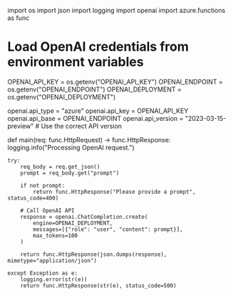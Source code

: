 import os
import json
import logging
import openai
import azure.functions as func

# Load OpenAI credentials from environment variables
OPENAI_API_KEY = os.getenv("OPENAI_API_KEY")
OPENAI_ENDPOINT = os.getenv("OPENAI_ENDPOINT")
OPENAI_DEPLOYMENT = os.getenv("OPENAI_DEPLOYMENT")

openai.api_type = "azure"
openai.api_key = OPENAI_API_KEY
openai.api_base = OPENAI_ENDPOINT
openai.api_version = "2023-03-15-preview"  # Use the correct API version

def main(req: func.HttpRequest) -> func.HttpResponse:
    logging.info("Processing OpenAI request.")

    try:
        req_body = req.get_json()
        prompt = req_body.get("prompt")

        if not prompt:
            return func.HttpResponse("Please provide a prompt", status_code=400)

        # Call OpenAI API
        response = openai.ChatCompletion.create(
            engine=OPENAI_DEPLOYMENT,
            messages=[{"role": "user", "content": prompt}],
            max_tokens=100
        )

        return func.HttpResponse(json.dumps(response), mimetype="application/json")

    except Exception as e:
        logging.error(str(e))
        return func.HttpResponse(str(e), status_code=500)
